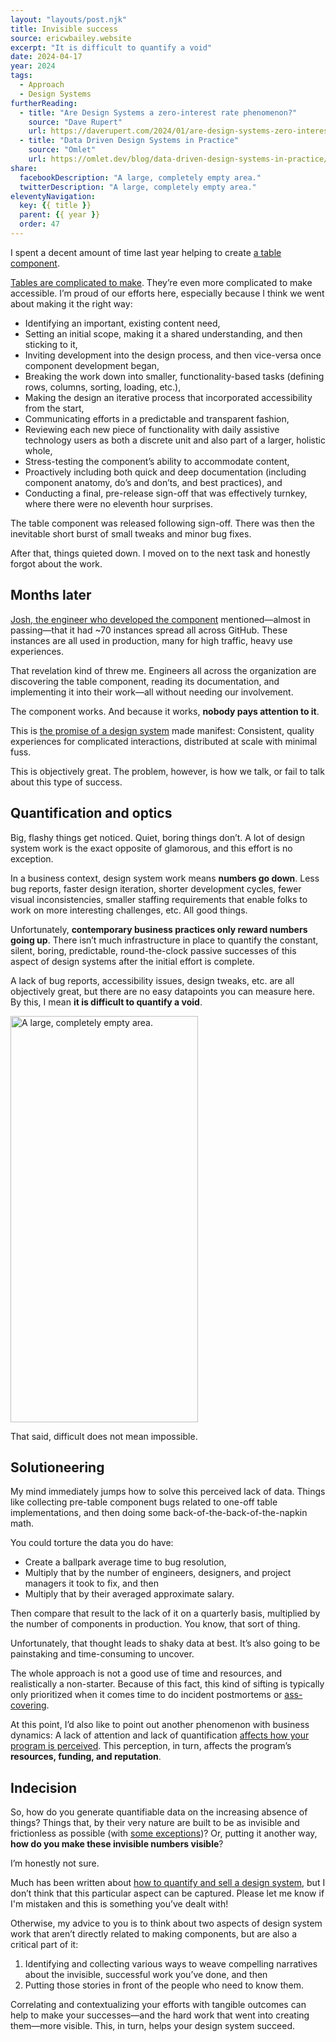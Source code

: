 ```yaml
---
layout: "layouts/post.njk"
title: Invisible success
source: ericwbailey.website
excerpt: "It is difficult to quantify a void"
date: 2024-04-17
year: 2024
tags:
  - Approach
  - Design Systems
furtherReading:
  - title: "Are Design Systems a zero-interest rate phenomenon?"
    source: "Dave Rupert"
    url: https://daverupert.com/2024/01/are-design-systems-zero-interest-rate-phenomenon/
  - title: "Data Driven Design Systems in Practice"
    source: "Omlet"
    url: https://omlet.dev/blog/data-driven-design-systems-in-practice/
share:
  facebookDescription: "A large, completely empty area."
  twitterDescription: "A large, completely empty area."
eleventyNavigation:
  key: {{ title }}
  parent: {{ year }}
  order: 47
---
```


I spent a decent amount of time last year helping to create [a table component](https://primer.style/components/data-table/).

[Tables are complicated to make](https://scribe.rip/designing-tables-for-reusability-490a3760533). They’re even more complicated to make accessible. I’m proud of our efforts here, especially because I think we went about making it the right way:

- Identifying an important, existing content need,
- Setting an initial scope, making it a shared understanding, and then sticking to it,
- Inviting development into the design process, and then vice-versa once component development began,
- Breaking the work down into smaller, functionality-based tasks (defining rows, columns, sorting, loading, etc.),
- Making the design an iterative process that incorporated accessibility from the start,
- Communicating efforts in a predictable and transparent fashion,
- Reviewing each new piece of functionality with daily assistive technology users as both a discrete unit and also part of a larger, holistic whole,
- Stress-testing the component’s ability to accommodate content,
- Proactively including both quick and deep documentation (including component anatomy, do’s and don’ts, and best practices), and
- Conducting a final, pre-release sign-off that was effectively turnkey, where there were no eleventh hour surprises.

The table component was released following sign-off. There was then the inevitable short burst of small tweaks and minor bug fixes.

After that, things quieted down. I moved on to the next task and honestly forgot about the work.

## Months later

[Josh, the engineer who developed the component](https://josh.black/) mentioned—almost in passing—that it had ~70 instances spread all across GitHub. These instances are all used in production, many for high traffic, heavy use experiences.

That revelation kind of threw me. Engineers all across the organization are discovering the table component, reading its documentation, and implementing it into their work—all without needing our involvement.

The component works. And because it works, **nobody pays attention to it**.

This is [the promise of a design system](https://sparkbox.com/foundry/design_system_roi_impact_of_design_systems_business_value_carbon_design_system) made manifest: Consistent, quality experiences for complicated interactions, distributed at scale with minimal fuss.

This is objectively great. The problem, however, is how we talk, or fail to talk about this type of success.

## Quantification and optics

Big, flashy things get noticed. Quiet, boring things don’t. A lot of design system work is the exact opposite of glamorous, and this effort is no exception.

In a business context, design system work means **numbers go down**. Less bug reports, faster design iteration, shorter development cycles, fewer visual inconsistencies, smaller staffing requirements that enable folks to work on more interesting challenges, etc. All good things.

Unfortunately, **contemporary business practices only reward numbers going up**. There isn’t much infrastructure in place to quantify the constant, silent, boring, predictable, round-the-clock passive successes of this aspect of design systems after the initial effort is complete.

A lack of bug reports, accessibility issues, design tweaks, etc. are all objectively great, but there are no easy datapoints you can measure here. By this, I mean **it is difficult to quantify a void**.

<img
  alt="A large, completely empty area."
  height="650"
  width="300"
  src="{{ '/img/spacer.gif' | url }}">

That said, difficult does not mean impossible.

## Solutioneering

My mind immediately jumps how to solve this perceived lack of data. Things like collecting pre-table component bugs related to one-off table implementations, and then doing some back-of-the-back-of-the-napkin math.

You could torture the data you do have:

- Create a ballpark average time to bug resolution,
- Multiply that by the number of engineers, designers, and project managers it took to fix, and then
- Multiply that by their averaged approximate salary.

Then compare that result to the lack of it on a quarterly basis, multiplied by the number of components in production. You know, that sort of thing.

Unfortunately, that thought leads to shaky data at best. It’s also going to be painstaking and time-consuming to uncover.

The whole approach is not a good use of time and resources, and realistically a non-starter. Because of this fact, this kind of sifting is typically only prioritized when it comes time to do incident postmortems or [ass-covering](https://www.merriam-webster.com/dictionary/cover%20one%27s%2Fsomeone%27s%20ass).

At this point, I’d also like to point out another phenomenon with business dynamics: A lack of attention and lack of quantification [affects how your program is perceived](https://adactio.com/links/20844). This perception, in turn, affects the program’s **resources, funding, and reputation**.

## Indecision

So, how do you generate quantifiable data on the increasing absence of things? Things that, by their very nature are built to be as invisible and frictionless as possible (with [some exceptions](https://adhocteam.us/2022/07/05/null-in-design-systems/))? Or, putting it another way, **how do you make these invisible numbers visible**?

I’m honestly not sure.

Much has been written about [how to quantify and sell a design system](https://alistapart.com/article/selling-design-systems/), but I don’t think that this particular aspect can be captured. Please let me know if I'm mistaken and this is something you’ve dealt with!

Otherwise, my advice to you is to think about two aspects of design system work that aren’t directly related to making components, but are also a critical part of it:

1. Identifying and collecting various ways to weave compelling narratives about the invisible, successful work you’ve done, and then
2. Putting those stories in front of the people who need to know them.

Correlating and contextualizing your efforts with tangible outcomes can help to make your successes—and the hard work that went into creating them—more visible. This, in turn, helps your design system succeed.
